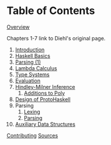# Table of Contents

[Overview](Overview)

Chapters 1-7 link to Diehl's original page.

1. [Introduction](dev.stephendiehl.com/fun/000_introduction.html)
2. [Haskell Basics](dev.stephendiehl.com/fun/001_basics.html)
3. [Parsing (1)](dev.stephendiehl.com/fun/002_parsers.html)
4. [Lambda Calculus](dev.stephendiehl.com/fun/003_lambda_calculus.html)
5. [Type Systems](dev.stephendiehl.com/fun/004_type_systems.html)
6. [Evaluation](dev.stephendiehl.com/fun/005_evaluation.html)
7. [Hindley-Milner Inference](dev.stephendiehl.com/fun/006_hindley_milner.html)
   1. [Additions to Poly](7/7.5_additions_to_poly)
8. [Design of ProtoHaskell](8_design_of_protohaskell)
9. Parsing
   1. [Lexing](9/9.1_lexing)
   2. [Parsing](9/9.2_parsing)
10. [Auxiliary Data Structures](10/auxiliary_data_structures_overview)


[Contributing](Contributing)
[Sources](Sources)
